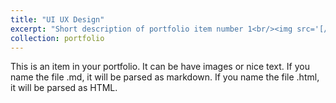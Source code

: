 ```yaml
---
title: "UI UX Design"
excerpt: "Short description of portfolio item number 1<br/><img src='[/images/500x300.png](https://s3-alpha.figma.com/hub/file/2372032570/resized/800x480/cd07ee9e-2717-4bb8-9d23-c7708095acad-cover.png)'>"
collection: portfolio
---
```


This is an item in your portfolio. It can be have images or nice text. If you name the file .md, it will be parsed as markdown. If you name the file .html, it will be parsed as HTML. 
